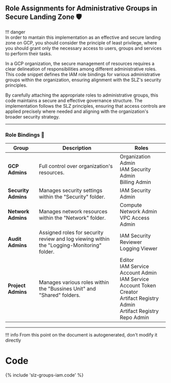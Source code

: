 ## Role Assignments for Administrative Groups in Secure Landing Zone 🛡️
!!! danger    
          In order to mantain this implementation as an effective and secure landing zone on GCP, you should consider the principle of least privilege,
          where you should grant only the necessary access to users, groups and services to perform their tasks.
          
In a GCP organization, the secure management of resources requires a clear delineation of responsibilities among different administrative roles. This code snippet defines the IAM role bindings for various administrative groups within the organization, ensuring alignment with the SLZ's security principles.

By carefully attaching the appropriate roles to administrative groups, this code maintains a secure and effective governance structure. The implementation follows the SLZ principles, ensuring that access controls are applied precisely where needed and aligning with the organization's broader security strategy.

---

### Role Bindings 🔄

| Group           | Description                          | Roles |
| --------------- | ------------------------------------ | ----- |
| **GCP Admins**  | Full control over organization's resources. |  Organization Admin <br>  IAM Security Admin <br>  Billing Admin |
| **Security Admins** | Manages security settings within the "Security" folder. |  IAM Security Admin |
| **Network Admins** | Manages network resources within the "Network" folder. |  Compute Network Admin <br>  VPC Access Admin |
| **Audit Admins** | Assigned roles for security review and log viewing within the "Logging-Monitoring" folder. |  IAM Security Reviewer <br>  Logging Viewer |
| **Project Admins** | Manages various roles within the "Bussines Unit" and "Shared" folders. |  Editor <br>  IAM Service Account Admin <br>  IAM Service Account Token Creator <br>  Artifact Registry Admin <br>  Artifact Registry Repo Admin |

---

!!! info
    From this point on the document is autogenerated, don't modify it directly

# Code

{% include 'slz-groups-iam.code' %}
